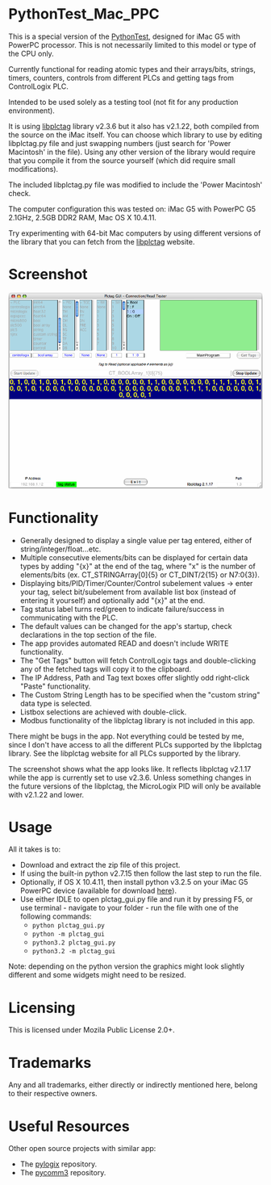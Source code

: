 # PythonTest_Mac_PPC
This is a special version of the [PythonTest](https://github.com/GitHubDragonFly/Python_libplctag_GUI), designed for iMac G5 with PowerPC processor. This is not necessarily limited to this model or type of the CPU only.

Currently functional for reading atomic types and their arrays/bits, strings, timers, counters, controls from different PLCs and getting tags from ControlLogix PLC.

Intended to be used solely as a testing tool (not fit for any production environment).

It is using [libplctag](https://github.com/libplctag/libplctag) library v2.3.6 but it also has v2.1.22, both compiled from the source on the iMac itself. You can choose which library to use by editing libplctag.py file and just swapping numbers (just search for 'Power Macintosh' in the file). Using any other version of the library would require that you compile it from the source yourself (which did require small modifications).

The included libplctag.py file was modified to include the 'Power Macintosh' check.

The computer configuration this was tested on: iMac G5 with PowerPC G5 2.1GHz, 2.5GB DDR2 RAM, Mac OS X 10.4.11.

Try experimenting with 64-bit Mac computers by using different versions of the library that you can fetch from the [libplctag](https://github.com/libplctag/libplctag) website.

# Screenshot

![Start Page](screenshots/plctag_gui_ppc.png?raw=true)

# Functionality
- Generally designed to display a single value per tag entered, either of string/integer/float...etc.
- Multiple consecutive elements/bits can be displayed for certain data types by adding "{x}" at the end of the tag, where "x" is the number of elements/bits (ex. CT_STRINGArray[0]{5} or CT_DINT/2{15} or N7:0{3}).
- Displaying bits/PID/Timer/Counter/Control subelement values -> enter your tag, select bit/subelement from available list box (instead of entering it yourself) and optionally add "{x}" at the end.
- Tag status label turns red/green to indicate failure/success in communicating with the PLC. 
- The default values can be changed for the app's startup, check declarations in the top section of the file.
- The app provides automated READ and doesn't include WRITE functionality.
- The "Get Tags" button will fetch ControlLogix tags and double-clicking any of the fetched tags will copy it to the clipboard.
- The IP Address, Path and Tag text boxes offer slightly odd right-click "Paste" functionality.
- The Custom String Length has to be specified when the "custom string" data type is selected.
- Listbox selections are achieved with double-click.
- Modbus functionality of the libplctag library is not included in this app.

There might be bugs in the app. Not everything could be tested by me, since I don't have access to all the different PLCs supported by the libplctag library.
See the libplctag website for all PLCs supported by the library.

The screenshot shows what the app looks like. It reflects libplctag v2.1.17 while the app is currently set to use v2.3.6. Unless something changes in the future versions of the libplctag, the MicroLogix PID will only be available with v2.1.22 and lower.

# Usage

All it takes is to:
- Download and extract the zip file of this project.
- If using the built-in python v2.7.15 then follow the last step to run the file.
- Optionally, if OS X 10.4.11, then install python v3.2.5 on your iMac G5 PowerPC device (available for download [here](https://www.python.org/downloads/mac-osx/)).
- Use either IDLE to open plctag_gui.py file and run it by pressing F5, or use terminal - navigate to your folder - run the file with one of the following commands:
  - `python plctag_gui.py`
  - `python -m plctag_gui`
  - `python3.2 plctag_gui.py`
  - `python3.2 -m plctag_gui`

Note: depending on the python version the graphics might look slightly different and some widgets might need to be resized.

# Licensing
This is licensed under Mozila Public License 2.0+.

# Trademarks
Any and all trademarks, either directly or indirectly mentioned here, belong to their respective owners.

# Useful Resources
Other open source projects with similar app:
- The [pylogix](https://github.com/dmroeder/pylogix) repository.
- The [pycomm3](https://github.com/ottowayi/pycomm3) repository.

